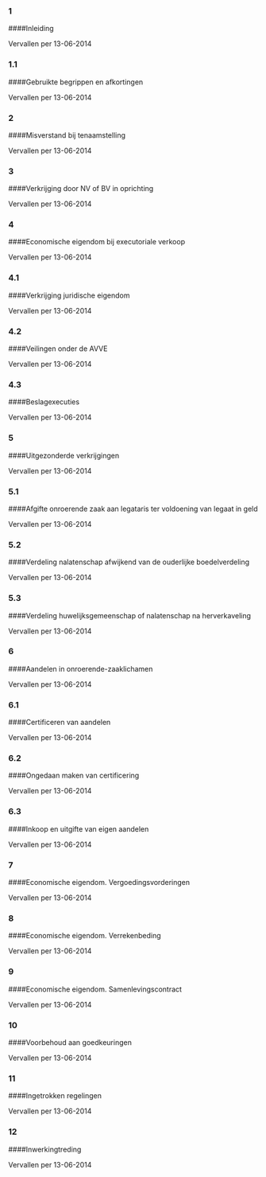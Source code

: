 <meta http-equiv='Content-Type' content='text/html; charset=utf-8' />

### 1  

####Inleiding

Vervallen per 13-06-2014 

### 1.1  

####Gebruikte begrippen en afkortingen

Vervallen per 13-06-2014 

### 2  

####Misverstand bij tenaamstelling

Vervallen per 13-06-2014 

### 3  

####Verkrijging door NV of BV in oprichting

Vervallen per 13-06-2014 

### 4  

####Economische eigendom bij executoriale verkoop

Vervallen per 13-06-2014 

### 4.1  

####Verkrijging juridische eigendom

Vervallen per 13-06-2014 

### 4.2  

####Veilingen onder de AVVE

Vervallen per 13-06-2014 

### 4.3  

####Beslagexecuties

Vervallen per 13-06-2014 

### 5  

####Uitgezonderde verkrijgingen

Vervallen per 13-06-2014 

### 5.1  

####Afgifte onroerende zaak aan legataris ter voldoening van legaat in geld

Vervallen per 13-06-2014 

### 5.2  

####Verdeling nalatenschap afwijkend van de ouderlijke boedelverdeling

Vervallen per 13-06-2014 

### 5.3  

####Verdeling huwelijksgemeenschap of nalatenschap na herverkaveling

Vervallen per 13-06-2014 

### 6  

####Aandelen in onroerende-zaaklichamen

Vervallen per 13-06-2014 

### 6.1  

####Certificeren van aandelen

Vervallen per 13-06-2014 

### 6.2  

####Ongedaan maken van certificering

Vervallen per 13-06-2014 

### 6.3  

####Inkoop en uitgifte van eigen aandelen

Vervallen per 13-06-2014 

### 7  

####Economische eigendom. Vergoedingsvorderingen

Vervallen per 13-06-2014 

### 8  

####Economische eigendom. Verrekenbeding

Vervallen per 13-06-2014 

### 9  

####Economische eigendom. Samenlevingscontract

Vervallen per 13-06-2014 

### 10  

####Voorbehoud aan goedkeuringen

Vervallen per 13-06-2014 

### 11 

####Ingetrokken regelingen

Vervallen per 13-06-2014 

### 12  

####Inwerkingtreding

Vervallen per 13-06-2014 

